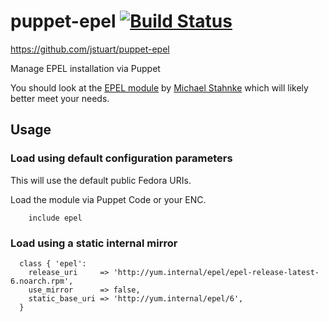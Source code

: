 # puppet-epel [![Build Status](https://secure.travis-ci.org/jstuart/puppet-epel.png)](http://travis-ci.org/jstuart/puppet-epel)
https://github.com/jstuart/puppet-epel

Manage EPEL installation via Puppet

You should look at the [EPEL module](https://github.com/stahnma/puppet-module-epel) by [Michael Stahnke](https://github.com/stahnma) which will likely better meet your needs.

## Usage

### Load using default configuration parameters

This will use the default public Fedora URIs. 

Load the module via Puppet Code or your ENC.

```puppet
    include epel
```

### Load using a static internal mirror

```puppet
  class { 'epel':
    release_uri     => 'http://yum.internal/epel/epel-release-latest-6.noarch.rpm',
    use_mirror      => false,
    static_base_uri => 'http://yum.internal/epel/6',
  }
```